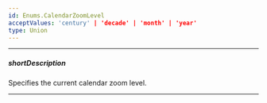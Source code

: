 ```yaml
---
id: Enums.CalendarZoomLevel
acceptValues: 'century' | 'decade' | 'month' | 'year'
type: Union
---
```

---
##### shortDescription
Specifies the current calendar zoom level.

---
<!--
dxCalendarOptions.maxZoomLevel(api-reference/10 UI Components/dxCalendar/1 Configuration/maxZoomLevel.md)(ui/calendar.d.ts)
dxCalendarOptions.minZoomLevel(api-reference/10 UI Components/dxCalendar/1 Configuration/minZoomLevel.md)(ui/calendar.d.ts)
dxCalendarOptions.zoomLevel(api-reference/10 UI Components/dxCalendar/1 Configuration/zoomLevel.md)(ui/calendar.d.ts)
-->